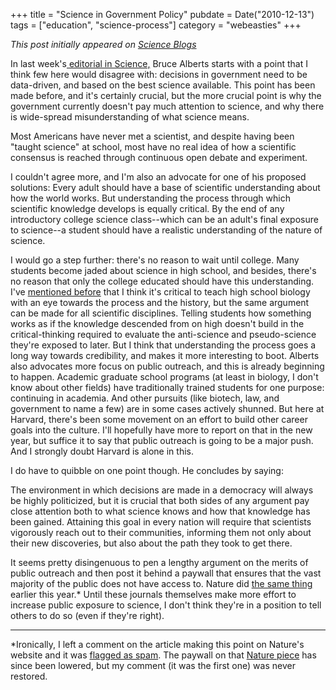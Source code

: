 +++
title = "Science in Government Policy"
pubdate = Date("2010-12-13")
tags = ["education", "science-process"]
category = "webeasties"
+++

_This post initially appeared on [Science Blogs](http://scienceblogs.com/webeasties)_

In last week's[ editorial in Science,](http://www.sciencemag.org/content/330/6009/1287.summary) Bruce Alberts starts with a point that I think few here would disagree with: decisions in government need to be data-driven, and based on the best science available. This point has been made before, and it's certainly crucial, but the more crucial point is why the government currently doesn't pay much attention to science, and why there is wide-spread misunderstanding of what science means.

Most Americans have never met a scientist, and despite having been "taught science" at school, most have no real idea of how a scientific consensus is reached through continuous open debate and experiment.

I couldn't agree more, and I'm also an advocate for one of his proposed solutions:
 Every adult should have a base of scientific understanding about how the world works. But understanding the process through which scientific knowledge develops is equally critical. By the end of any introductory college science class--which can be an adult's final exposure to science--a student should have a realistic understanding of the nature of science.

I would go a step further: there's no reason to wait until college. Many students become jaded about science in high school, and besides, there's no reason that only the college educated should have this understanding. I've [mentioned before](http://scienceblogs.com/webeasties/2010/11/free_all-digital_textbook_may.php) that I think it's critical to teach high school biology with an eye towards the process and the history, but the same argument can be made for all scientific disciplines. Telling students how something works as if the knowledge descended from on high doesn't build in the critical-thinking required to evaluate the anti-science and pseudo-science they're exposed to later. But I think that understanding the process goes a long way towards credibility, and makes it more interesting to boot. 
Alberts also advocates more focus on public outreach, and this is already beginning to happen. Academic graduate school programs (at least in biology, I don't know about other fields) have traditionally trained students for one purpose: continuing in academia. And other pursuits (like biotech, law, and government to name a few) are in some cases actively shunned. But here at Harvard, there's been some movement on an effort to build other career goals into the culture. I'll hopefully have more to report on that in the new year, but suffice it to say that public outreach is going to be a major push. And I strongly doubt Harvard is alone in this.

I do have to quibble on one point though. He concludes by saying:

The environment in which decisions are made in a democracy will always be highly politicized, but it is crucial that both sides of any argument pay close attention both to what science knows and how that knowledge has been gained. Attaining this goal in every nation will require that scientists vigorously reach out to their communities, informing them not only about their new discoveries, but also about the path they took to get there.

It seems pretty disingenuous to pen a lengthy argument on the merits of public outreach and then post it behind a paywall that ensures that the vast majority of the public does not have access to. Nature did [the same thing](http://scienceblogs.com/webeasties/2010/06/should_scientists_blog.php) earlier this year.* Until these journals themselves make more effort to increase public exposure to science, I don't think they're in a position to tell others to do so (even if they're right).

---------------
 *Ironically, I left a comment on the article making this point on Nature's website and it was [flagged as spam](http://scienceblogs.com/webeasties/2010/09/thanks_for_making_my_point_nat.php). The paywall on that [Nature piece](http://www.nature.com/nature/journal/v466/n7302/full/466008a.html) has since been lowered, but my comment (it was the first one) was never restored. 

      
  
